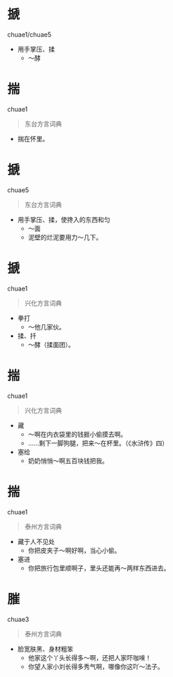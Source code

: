 # 搋
chuae1/chuae5
- 用手掌压、揉
  - ～酵

# 揣
chuae1
> 东台方言词典
- 揣在怀里。

# 搋
chuae5
> 东台方言词典
- 用手掌压、揉，使搀入的东西和匀
  - ～面
  - 泥壁的烂泥要用力～几下。

# 搋
chuae1
> 兴化方言词典
- 拳打
  - ～他几家伙。
- 揉、扦
  - ～酵（揉面团）。

# 揣
chuae1
> 兴化方言词典
- 藏
  - ～啊在内衣袋里的钱捱小偷摸去啊。
  - ……剩下一脚狗腿，把来～在杯里。（《水浒传》四）
- 塞给
  - 奶奶悄悄～啊五百块钱把我。


# 揣
chuae1
> 泰州方言词典
- 藏于人不见处
  - 你把皮夹子～啊好啊，当心小偷。
- 塞进
  - 你把旅行包里顺啊子，里头还能再～两样东西进去。


# 膗
chuae3
> 泰州方言词典
- 脸宽肤黑、身材粗笨
  - 他家这个丫头长得多～啊，还把人家吓咖唻！
  - 你望人家小刘长得多秀气啊，哪像你这吖～法子。
